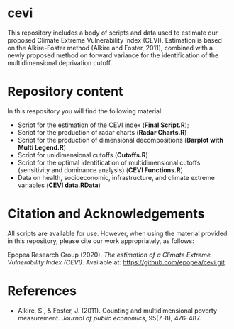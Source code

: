 # cevi
This repository includes a body of scripts and data used to estimate our proposed Climate Extreme Vulnerability Index (CEVI). Estimation is based on the Alkire-Foster method (Alkire and Foster, 2011), combined with a newly proposed method on forward variance for the identification of the multidimensional deprivation cutoff.

# Repository content
In this respository you will find the following material:
* Script for the estimation of the CEVI index (**Final Script.R**);
* Script for the production of radar charts (**Radar Charts.R**)
* Script for the production of dimensional decompositions (**Barplot with Multi Legend.R**)
* Script for unidimensional cutoffs (**Cutoffs.R**)
* Script for the optimal identification of multidimensional cutoffs (sensitivity and dominance analysis) (**CEVI Functions.R**)
* Data on health, socioeconomic, infrastructure, and climate extreme variables (**CEVI data.RData**)
  
# Citation and Acknowledgements
All scripts are available for use. However, when using the material provided in this repository, please cite our work appropriately, as follows:

Epopea Research Group (2020). *The estimation of a Climate Extreme Vulnerability Index (CEVI)*. Available at: <https://github.com/epopea/cevi.git>.

# References
* Alkire, S., & Foster, J. (2011). Counting and multidimensional poverty measurement. *Journal of public economics*, 95(7-8), 476-487.
